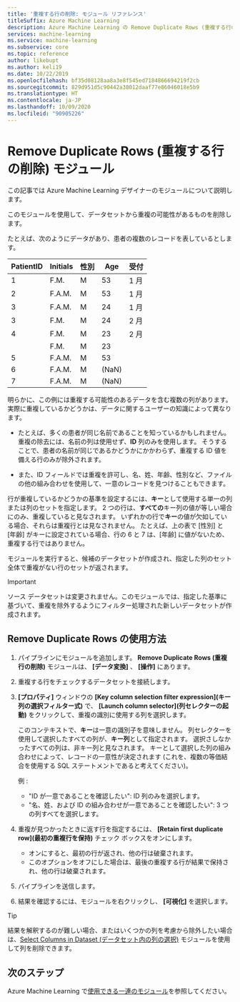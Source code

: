 ```yaml
---
title: '重複する行の削除: モジュール リファレンス'
titleSuffix: Azure Machine Learning
description: Azure Machine Learning の Remove Duplicate Rows (重複する行の削除) モジュールを使用して、データセットから重複の可能性があるものを削除する方法について説明します。
services: machine-learning
ms.service: machine-learning
ms.subservice: core
ms.topic: reference
author: likebupt
ms.author: keli19
ms.date: 10/22/2019
ms.openlocfilehash: bf35d08128aa8a3e8f545ed7184866694219f2cb
ms.sourcegitcommit: 829d951d5c90442a38012daaf77e86046018e5b9
ms.translationtype: HT
ms.contentlocale: ja-JP
ms.lasthandoff: 10/09/2020
ms.locfileid: "90905226"
---
```

# <a name="remove-duplicate-rows-module"></a>Remove Duplicate Rows (重複する行の削除) モジュール

この記事では Azure Machine Learning デザイナーのモジュールについて説明します。

このモジュールを使用して、データセットから重複の可能性があるものを削除します。

たとえば、次のようにデータがあり、患者の複数のレコードを表しているとします。 

| PatientID | Initials| 性別|Age|受付|
|----|----|----|----|----|
|1|F.M.| M| 53| 1 月|
|2| F.A.M.| M| 53| 1 月|
|3| F.A.M.| M| 24| 1 月|
|3| F.M.| M| 24| 2 月|
|4| F.M.| M| 23| 2 月|
| | F.M.| M| 23| |
|5| F.A.M.| M| 53| |
|6| F.A.M.| M| (NaN)| |
|7| F.A.M.| M| (NaN)| |

明らかに、この例には重複する可能性のあるデータを含む複数の列があります。 実際に重複しているかどうかは、データに関するユーザーの知識によって異なります。 

+ たとえば、多くの患者が同じ名前であることを知っているかもしれません。 重複の除去には、名前の列は使用せず、**ID** 列のみを使用します。 そうすることで、患者の名前が同じであるかどうかにかかわらず、重複する ID 値を備える行のみが除外されます。

+ また、ID フィールドでは重複を許可し、名、姓、年齢、性別など、ファイルの他の組み合わせを使用して、一意のレコードを見つけることもできます。  

行が重複しているかどうかの基準を設定するには、**キー**として使用する単一の列または列のセットを指定します。 2 つの行は、**すべての**キー列の値が等しい場合にのみ、重複していると見なされます。 いずれかの行で**キー**の値が欠如している場合、それらは重複行とは見なされません。 たとえば、上の表で [性別] と [年齢] がキーに設定されている場合、行の 6 と 7 は、[年齢] に値がないため、重複する行ではありません。

モジュールを実行すると、候補のデータセットが作成され、指定した列のセット全体で重複がない行のセットが返されます。

> [!IMPORTANT]
> ソース データセットは変更されません。このモジュールでは、指定した基準に基づいて、重複を除外するようにフィルター処理された新しいデータセットが作成されます。

## <a name="how-to-use-remove-duplicate-rows"></a>Remove Duplicate Rows の使用方法

1. パイプラインにモジュールを追加します。 **Remove Duplicate Rows (重複行の削除)** モジュールは、 **[データ変換]** 、 **[操作]** にあります。  

2. 重複する行をチェックするデータセットを接続します。

3. **[プロパティ]** ウィンドウの **[Key column selection filter expression]\(キー列の選択フィルター式\)** で、 **[Launch column selector]\(列セレクターの起動\)** をクリックして、重複の識別に使用する列を選択します。

    このコンテキストで、**キー**は一意の識別子を意味しません。 列セレクターを使用して選択したすべての列が、**キー列**として指定されます。 選択さしなかったすべての列は、非キー列と見なされます。 キーとして選択した列の組み合わせによって、レコードの一意性が決定されます (これを、複数の等価結合を使用する SQL ステートメントであると考えてください)。

    例 :

    + "ID が一意であることを確認したい": ID 列のみを選択します。
    + "名、姓、および ID の組み合わせが一意であることを確認したい": 3 つの列すべてを選択します。

4. 重複が見つかったときに返す行を指定するには、 **[Retain first duplicate row]\(最初の重複行を保持\)** チェック ボックスをオンにします。

    + オンにすると、最初の行が返され、他の行は破棄されます。 
    + このオプションをオフにした場合は、最後の重複する行が結果で保持され、他の行は破棄されます。 

5. パイプラインを送信します。

6. 結果を確認するには、モジュールを右クリックし、 **[可視化]** を選択します。 

> [!TIP]
> 結果を解釈するのが難しい場合、またはいくつかの列を考慮から除外したい場合は、[Select Columns in Dataset (データセット内の列の選択)](./select-columns-in-dataset.md) モジュールを使用して列を削除できます。

## <a name="next-steps"></a>次のステップ

Azure Machine Learning で[使用できる一連のモジュール](module-reference.md)を参照してください。 